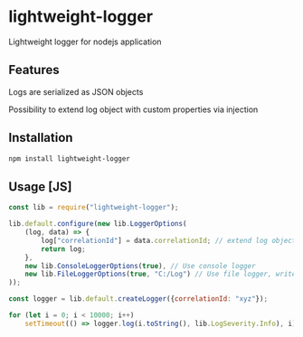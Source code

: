 # lightweight-logger
Lightweight logger for nodejs application

## Features
Logs are serialized as JSON objects

Possibility to extend log object with custom properties via injection

## Installation
```sh
npm install lightweight-logger
```

## Usage [JS]
```js
const lib = require("lightweight-logger");

lib.default.configure(new lib.LoggerOptions(
    (log, data) => { 
        log["correlationId"] = data.correlationId; // extend log object with given field
        return log; 
    },
    new lib.ConsoleLoggerOptions(true), // Use console logger
    new lib.FileLoggerOptions(true, "C:/Log") // Use file logger, write to given path (new log file per hour)
));

const logger = lib.default.createLogger({correlationId: "xyz"});

for (let i = 0; i < 10000; i++)
    setTimeout(() => logger.log(i.toString(), lib.LogSeverity.Info), i);
```